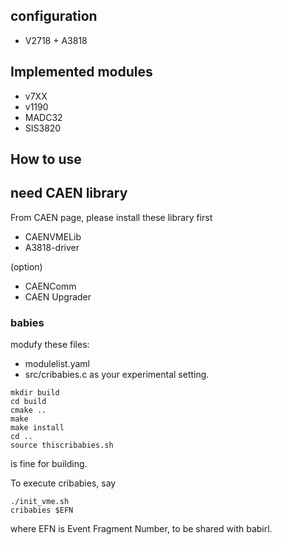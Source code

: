 ## configuration
- V2718 + A3818


## Implemented modules
- v7XX
- v1190
- MADC32
- SIS3820


## How to use
## need CAEN library
From CAEN page, please install these library first

- CAENVMELib
- A3818-driver

(option)
- CAENComm
- CAEN Upgrader

### babies 
modufy these files:
- modulelist.yaml
- src/cribabies.c
as your experimental setting.

```shell
mkdir build
cd build
cmake ..
make
make install
cd ..
source thiscribabies.sh 
```
is fine for building.

To execute cribabies, say
```shell
./init_vme.sh
cribabies $EFN
```
where EFN is Event Fragment Number, to be shared with babirl.

